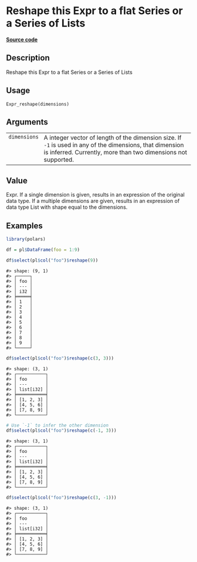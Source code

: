 

# Reshape this Expr to a flat Series or a Series of Lists

[**Source code**](https://github.com/pola-rs/r-polars/tree/main/R/expr__expr.R#L2836)

## Description

Reshape this Expr to a flat Series or a Series of Lists

## Usage

<pre><code class='language-R'>Expr_reshape(dimensions)
</code></pre>

## Arguments

<table>
<tr>
<td style="white-space: nowrap; font-family: monospace; vertical-align: top">
<code id="Expr_reshape_:_dimensions">dimensions</code>
</td>
<td>
A integer vector of length of the dimension size. If <code>-1</code> is
used in any of the dimensions, that dimension is inferred. Currently,
more than two dimensions not supported.
</td>
</tr>
</table>

## Value

Expr. If a single dimension is given, results in an expression of the
original data type. If a multiple dimensions are given, results in an
expression of data type List with shape equal to the dimensions.

## Examples

``` r
library(polars)

df = pl$DataFrame(foo = 1:9)

df$select(pl$col("foo")$reshape(9))
```

    #> shape: (9, 1)
    #> ┌─────┐
    #> │ foo │
    #> │ --- │
    #> │ i32 │
    #> ╞═════╡
    #> │ 1   │
    #> │ 2   │
    #> │ 3   │
    #> │ 4   │
    #> │ 5   │
    #> │ 6   │
    #> │ 7   │
    #> │ 8   │
    #> │ 9   │
    #> └─────┘

``` r
df$select(pl$col("foo")$reshape(c(3, 3)))
```

    #> shape: (3, 1)
    #> ┌───────────┐
    #> │ foo       │
    #> │ ---       │
    #> │ list[i32] │
    #> ╞═══════════╡
    #> │ [1, 2, 3] │
    #> │ [4, 5, 6] │
    #> │ [7, 8, 9] │
    #> └───────────┘

``` r
# Use `-1` to infer the other dimension
df$select(pl$col("foo")$reshape(c(-1, 3)))
```

    #> shape: (3, 1)
    #> ┌───────────┐
    #> │ foo       │
    #> │ ---       │
    #> │ list[i32] │
    #> ╞═══════════╡
    #> │ [1, 2, 3] │
    #> │ [4, 5, 6] │
    #> │ [7, 8, 9] │
    #> └───────────┘

``` r
df$select(pl$col("foo")$reshape(c(3, -1)))
```

    #> shape: (3, 1)
    #> ┌───────────┐
    #> │ foo       │
    #> │ ---       │
    #> │ list[i32] │
    #> ╞═══════════╡
    #> │ [1, 2, 3] │
    #> │ [4, 5, 6] │
    #> │ [7, 8, 9] │
    #> └───────────┘
